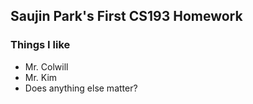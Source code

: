 
## Saujin Park's First CS193 Homework ##
### Things I like ### 
- Mr. Colwill 
- Mr. Kim 
- Does anything else matter?

